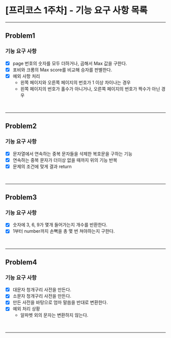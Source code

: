 # [프리코스 1주차] - 기능 요구 사항 목록

--------

## Problem1
### 기능 요구 사항
- [x] page 번호의 숫자를 모두 더하거나, 곱해서 Max 값을 구한다.
- [x] 포비와 크롱의 Max score를 비교해 승자를 판별한다.
- [x] 예외 사항 처리
  -  왼쪽 페이지와 오른쪽 페이지의 번호가 1 이상 차이나는 경우
  -  왼쪽 페이지의 번호가 홀수가 아니거나, 오른쪽 페이지의 번호가 짝수가 아닌 경우

<br>

-----
## Problem2
### 기능 요구 사항
- [x] 문자열에서 연속하는 중복 문자들을 삭제한 복호문을 구하는 기능
- [x] 연속하는 중복 문자가 더이상 없을 때까지 위의 기능 반복
- [x] 문제의 조건에 맞게 결과 return 

<br>

----
## Problem3
### 기능 요구 사항
-[x] 숫자에 3, 6, 9가 몇개 들어가는지 개수를 반환한다.
-[x] 1부터 number까지 손뼉을 총 몇 번 쳐야하는지 구한다.

<br>

-----
## Problem4
### 기능 요구 사항
-[x] 대문자 청개구리 사전을 만든다.
-[x] 소문자 청개구리 사전을 만든다.
-[x] 만든 사전을 바탕으로 엄마 말씀을 반대로 변환한다.
-[x] 예외 처리 상황
  - 알파벳 외의 문자는 변환하지 않는다.

 <br>

-----